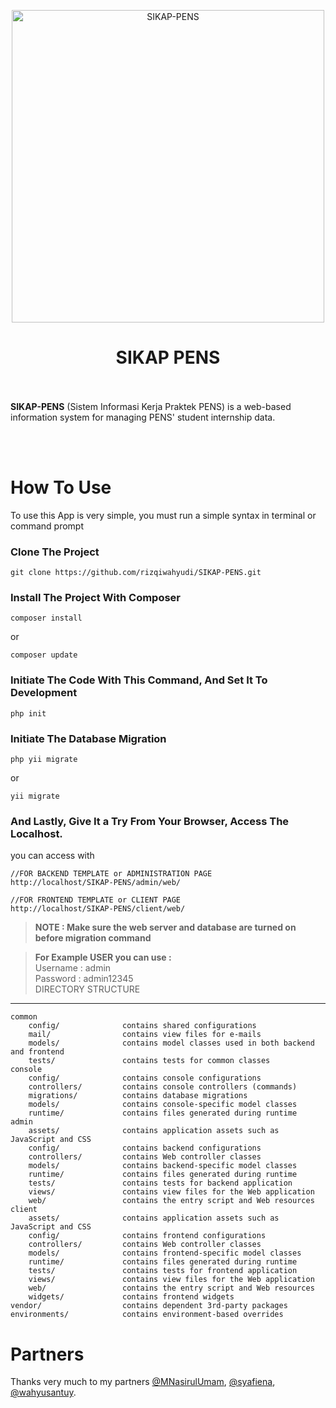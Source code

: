 <p align="center">
    <img width="500px" alt="SIKAP-PENS" src="https://user-images.githubusercontent.com/41534140/117836941-3693c780-b2a3-11eb-95f1-23721296c288.png">
    <br>
    <h1 align="center">SIKAP PENS</h1>
    <br><br>
    <b>SIKAP-PENS</b> (Sistem Informasi Kerja Praktek PENS) is a web-based information system for managing PENS' student internship data.
</p>
<br><br>

# How To Use
To use this App is very simple, you must run a simple syntax in terminal or command prompt

### Clone The Project
```
git clone https://github.com/rizqiwahyudi/SIKAP-PENS.git
```

### Install The Project With Composer
```
composer install
```
or
```
composer update
```

### Initiate The Code With This Command, And Set It To Development
```
php init
```

### Initiate The Database Migration
```
php yii migrate
```
or
```
yii migrate
```

### And Lastly, Give It a Try From Your Browser, Access The Localhost.
you can access with
```
//FOR BACKEND TEMPLATE or ADMINISTRATION PAGE
http://localhost/SIKAP-PENS/admin/web/

//FOR FRONTEND TEMPLATE or CLIENT PAGE
http://localhost/SIKAP-PENS/client/web/
```


> **NOTE : Make sure the web server and database are turned on before migration command**

> **For Example USER you can use :** <br>
> Username : admin <br>
> Password : admin12345 <br>
DIRECTORY STRUCTURE
-------------------

```
common
    config/              contains shared configurations
    mail/                contains view files for e-mails
    models/              contains model classes used in both backend and frontend
    tests/               contains tests for common classes    
console
    config/              contains console configurations
    controllers/         contains console controllers (commands)
    migrations/          contains database migrations
    models/              contains console-specific model classes
    runtime/             contains files generated during runtime
admin
    assets/              contains application assets such as JavaScript and CSS
    config/              contains backend configurations
    controllers/         contains Web controller classes
    models/              contains backend-specific model classes
    runtime/             contains files generated during runtime
    tests/               contains tests for backend application    
    views/               contains view files for the Web application
    web/                 contains the entry script and Web resources
client
    assets/              contains application assets such as JavaScript and CSS
    config/              contains frontend configurations
    controllers/         contains Web controller classes
    models/              contains frontend-specific model classes
    runtime/             contains files generated during runtime
    tests/               contains tests for frontend application
    views/               contains view files for the Web application
    web/                 contains the entry script and Web resources
    widgets/             contains frontend widgets
vendor/                  contains dependent 3rd-party packages
environments/            contains environment-based overrides
```

# Partners
Thanks very much to my partners [@MNasirulUmam](https://github.com/MNasirulUmam/), [@syafiena](https://github.com/syafiena/), [@wahyusantuy](https://github.com/wahyusantuy/).
